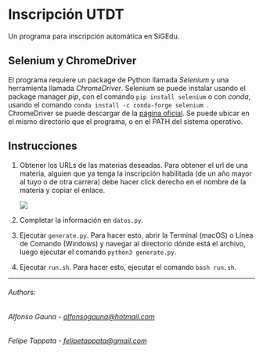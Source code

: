 # Inscripción UTDT

Un programa para inscripción automática en SiGEdu.

## Selenium y ChromeDriver

El programa requiere un package de Python llamada *Selenium* y una herramienta llamada *ChromeDriver*. Selenium se puede instalar usando el package manager *pip*, con el comando `pip install selenium` o con *conda*, usando el comando `conda install -c conda-forge selenium `. ChromeDriver se puede descargar de la [página oficial](https://chromedriver.chromium.org/downloads). Se puede ubicar en el mismo directorio que el programa, o en el PATH del sistema operativo.

## Instrucciones

1.   Obtener los URLs de las materias deseadas. Para obtener el url de una materia, alguien que ya tenga la inscripción habilitada (de un año mayor al tuyo o de otra carrera) debe hacer click derecho en el nombre de la materia y copiar el enlace.

     ![](https://user-images.githubusercontent.com/6855052/126911816-c3f600dd-3318-499a-9bca-33fd5642f174.png)

2.   Completar la información en `datos.py`.

3.   Ejecutar `generate.py`. Para hacer esto, abrir la Terminal (macOS) o Línea de Comando (Windows) y navegar al directorio dónde está el archivo, luego ejecutar el comando `python3 generate.py`.

4.   Ejecutar `run.sh`. Para hacer esto, ejecutar el comando `bash run.sh`.
___
###### Authors:  
###### Alfonso Gauna - alfonsogauna@hotmail.com  
###### Felipe Tappata - felipetappata@gmail.com
